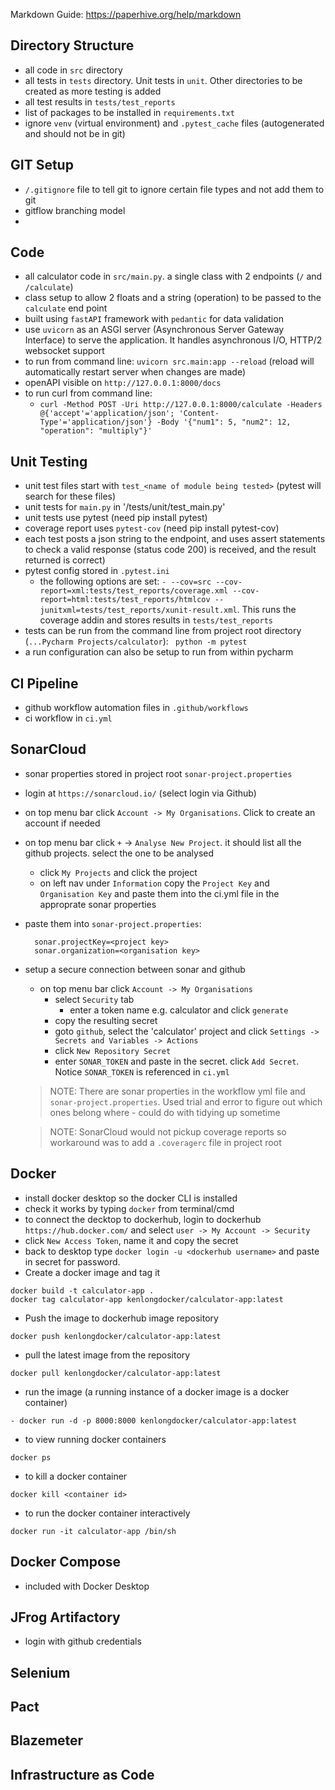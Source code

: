 Markdown Guide: https://paperhive.org/help/markdown

## Directory Structure
- all code in `src` directory
- all tests in `tests` directory. Unit tests in `unit`. Other directories to be created as more testing is added 
- all test results in `tests/test_reports`
- list of packages to be installed in `requirements.txt`
- ignore `venv` (virtual environment) and `.pytest_cache` files (autogenerated and should not be in git)
 
## GIT Setup
- `/.gitignore` file to tell git to ignore certain file types and not add them to git
- gitflow branching model
- 

## Code
- all calculator code in `src/main.py`. a single class with 2 endpoints (`/` and `/calculate`)
- class setup to allow 2 floats and a string (operation) to be passed to the `calculate` end point
- built using `fastAPI` framework with `pedantic` for data validation
- use `uvicorn` as an ASGI server (Asynchronous Server Gateway Interface) to serve the application. It handles asynchronous I/O, HTTP/2 websocket support
- to run from command line: `uvicorn src.main:app --reload` (reload will automatically restart server when changes are made)
- openAPI visible on `http://127.0.0.1:8000/docs`
- to run curl from command line:
  - ```curl -Method POST -Uri http://127.0.0.1:8000/calculate -Headers @{'accept'='application/json'; 'Content-Type'='application/json'} -Body '{"num1": 5, "num2": 12, "operation": "multiply"}'```

## Unit Testing
- unit test files start with `test_<name of module being tested>` (pytest will search for these files)
- unit tests for `main.py` in '/tests/unit/test_main.py'
- unit tests use pytest (need pip install pytest)
- coverage report uses `pytest-cov` (need pip install pytest-cov)
- each test posts a json string to the endpoint, and uses assert statements to check a valid response (status code 200) is received, and the result returned is correct)
- pytest config stored in `.pytest.ini`
  - the following options are set: ```- --cov=src --cov-report=xml:tests/test_reports/coverage.xml --cov-report=html:tests/test_reports/htmlcov --junitxml=tests/test_reports/xunit-result.xml```. This runs the coverage addin and stores results in `tests/test_reports` 
- tests can be run from the command line from project root directory (`...Pycharm Projects/calculator`): ` python -m pytest` 
- a run configuration can also be setup to run from within pycharm

## CI Pipeline
- github workflow automation files in `.github/workflows`
- ci workflow in `ci.yml`

## SonarCloud
- sonar properties stored in project root `sonar-project.properties`
- login at `https://sonarcloud.io/` (select login via Github)
- on top menu bar click `Account -> My Organisations`. Click to create an account if needed
- on top menu bar click `+` -> `Analyse New Project`. it should list all the github projects. select the one to be analysed
  - click `My Projects` and click the project
  - on left nav under `Information` copy the `Project Key` and `Organisation Key` and paste them into the ci.yml file in the approprate sonar properties
- paste them into `sonar-project.properties`:
  ```  
    sonar.projectKey=<project key>
    sonar.organization=<organisation key>
  ```
- setup a secure connection between sonar and github 
  - on top menu bar click `Account -> My Organisations`
    - select `Security` tab
      - enter a token name e.g. calculator and click `generate`
    - copy the resulting secret
    - goto `github`, select the 'calculator' project and click `Settings -> Secrets and Variables -> Actions`
    - click `New Repository Secret`
    - enter `SONAR_TOKEN` and paste in the secret. click `Add Secret`. Notice `SONAR_TOKEN` is referenced in `ci.yml` 
  > NOTE: There are sonar properties in the workflow yml file and `sonar-project.properties`. Used trial and error to figure out which ones belong where - could do with tidying up sometime 

  > NOTE: SonarCloud would not pickup coverage reports so workaround was to add a `.coveragerc` file in project root
 
## Docker 
- install docker desktop so the docker CLI is installed
- check it works by typing `docker` from terminal/cmd
- to connect the decktop to dockerhub, login to dockerhub `https://hub.docker.com/` and select `user -> My Account -> Security`
- click `New Access Token`, name it and copy the secret
- back to desktop type `docker login -u <dockerhub username>` and paste in secret for password.
- Create a docker image and tag it
```
docker build -t calculator-app . 
docker tag calculator-app kenlongdocker/calculator-app:latest
```
- Push the image to dockerhub image repository
```
docker push kenlongdocker/calculator-app:latest
```
- pull the latest image from the repository
```
docker pull kenlongdocker/calculator-app:latest
```
- run the image (a running instance of a docker image is a docker container)
```
- docker run -d -p 8000:8000 kenlongdocker/calculator-app:latest 
```
- to view running docker containers
```
docker ps
```
- to kill a docker container
```
docker kill <container id>
```
- to run the docker container interactively
```
docker run -it calculator-app /bin/sh
```
## Docker Compose
- included with Docker Desktop

## JFrog Artifactory
- login with github credentials

## Selenium

## Pact

## Blazemeter

## Infrastructure as Code
